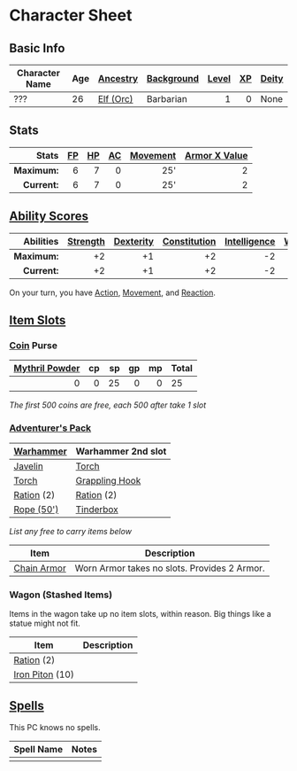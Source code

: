 # Character Sheet

## Basic Info

| Character Name | Age | [Ancestry](../../../Player%20Characters/Ancenstries/Ancestry.md) | [Background](../../../Player%20Characters/Backgrounds.md) | [Level](../../../Player%20Characters/Derived%20Statistics/Level.md) | [XP](../../../Player%20Characters/Derived%20Statistics/Experience%20Points.md) | [Deity](../../../Magic/Spells/Deities/Deities.md) |
| -------------- | --- | ---------------------------------------------------------------- | --------------------------------------------------------- | ------------------------------------------------------------------: | -----------------------------------------------------------------------------: | :------------------------------------------------ |
| ???            | 26  | [Elf (Orc)](../../../Player%20Characters/Ancenstries/Elf.md)     | Barbarian                                                 |                                                                   1 |                                                                              0 | None                                              |
## Stats

|        Stats | [FP](../../../Player%20Characters/Derived%20Statistics/Fatigue%20Points.md) | [HP](../../../Player%20Characters/Derived%20Statistics/Health%20Points.md) | [AC](../../../Player%20Characters/Derived%20Statistics/Armor%20Class.md) | [Movement](../../../Game%20Procedures/Movement.md) | [Armor X Value](../../../Items/Equipment/Individual%20Item%20Cards/Armors/Armor%20Properties/Armor%20X%20Property.md) |
| -----------: | --------------------------------------------------------------------------: | -------------------------------------------------------------------------: | -----------------------------------------------------------------------: | -------------------------------------------------: | --------------------------------------------------------------------------------------------------------------------: |
| **Maximum:** |                                                                           6 |                                                                          7 |                                                                        0 |                                                25' |                                                                                                                     2 |
| **Current:** |                                                                           6 |                                                                          7 |                                                                        0 |                                                25' |                                                                                                                     2 |
## [Ability Scores](../../../Player%20Characters/Chosen%20Statistics/Ability%20Scores.md)

|    Abilities | [Strength](../../../Player%20Characters/Chosen%20Statistics/Strength.md) | [Dexterity](../../../Player%20Characters/Chosen%20Statistics/Dexterity.md) | [Constitution](../../../Player%20Characters/Chosen%20Statistics/Constitution.md) | [Intelligence](../../../Player%20Characters/Chosen%20Statistics/Intelligence.md) | [Wisdom](../../../Player%20Characters/Chosen%20Statistics/Wisdom.md)<br> | [Charisma](../../../Player%20Characters/Chosen%20Statistics/Charisma.md)<br> |
| -----------: | -----------------------------------------------------------------------: | -------------------------------------------------------------------------: | -------------------------------------------------------------------------------: | -------------------------------------------------------------------------------: | -----------------------------------------------------------------------: | ---------------------------------------------------------------------------: |
| **Maximum:** |                                                                       +2 |                                                                         +1 |                                                                               +2 |                                                                               -2 |                                                                        0 |                                                                           -1 |
| **Current:** |                                                                       +2 |                                                                         +1 |                                                                               +2 |                                                                               -2 |                                                                        0 |                                                                           -1 |
On your turn, you have [Action](../../../Game%20Procedures/Action.md), [Movement](../../../Game%20Procedures/Movement.md), and [Reaction](../../../Game%20Procedures/Reaction.md).
## [Item Slots](../../../Player%20Characters/Derived%20Statistics/Item%20Slots.md)
### [Coin](../../../Economy/Coins.md) Purse

| [Mythril Powder](../../../Magic/Mythril.md) |  cp |  sp |  gp |  mp | Total |
| -------------------------------------------:| ---:| ---:| ---:| ---:| ----- |
|                                           0 |   0 |  25 |   0 |   0 | 25    |
<!-- TBLFM: @>$6=sum($1..$-1) -->
*The first 500 coins are free, each 500 after take 1 slot*
### [Adventurer's Pack](../../../Items/Equipment/Individual%20Item%20Cards/Gear/100%20Coins/Adventurer's%20Pack.md)

| [Warhammer](../../../Items/Equipment/Individual%20Item%20Cards/Weapons/Melee%20Weapons/Large%20Simple%20Weapon.md) | Warhammer 2nd slot                                                                                       |
| ------------------------------------------------------------------------------------------------------------------ | -------------------------------------------------------------------------------------------------------- |
| [Javelin](../../../Items/Equipment/Individual%20Item%20Cards/Weapons/Melee%20Weapons/Throwable%20Weapon.md)        | [Torch](../../../Items/Equipment/Individual%20Item%20Cards/Gear/1%20Coin/Torch.md)                       |
| [Torch](../../../Items/Equipment/Individual%20Item%20Cards/Gear/1%20Coin/Torch.md)                                 | [Grappling Hook](../../../Items/Equipment/Individual%20Item%20Cards/Gear/25%20Coins/Grappling%20Hook.md) |
| [Ration](../../../Items/Equipment/Individual%20Item%20Cards/Gear/1%20Coin/Ration.md) (2)                           | [Ration](../../../Items/Equipment/Individual%20Item%20Cards/Gear/1%20Coin/Ration.md) (2)                 |
| [Rope (50')](../../../Items/Equipment/Individual%20Item%20Cards/Gear/50%20Coins/Rope%20(50').md)                   | [Tinderbox](../../../Items/Equipment/Individual%20Item%20Cards/Gear/10%20Coins/Tinderbox.md)             |
*List any free to carry items below*

| Item                                                                                                       | Description                                  |
| ---------------------------------------------------------------------------------------------------------- | -------------------------------------------- |
| [Chain Armor](../../../Items/Equipment/Individual%20Item%20Cards/Armors/Mundane%20Armors/Chain%20Armor.md) | Worn Armor takes no slots. Provides 2 Armor. |
### Wagon (Stashed Items)
Items in the wagon take up no item slots, within reason. Big things like a statue might not fit.

| Item                                                                                                  | Description |
| ----------------------------------------------------------------------------------------------------- | ----------- |
| [Ration](../../../Items/Equipment/Individual%20Item%20Cards/Gear/1%20Coin/Ration.md) (2)              |             |
| [Iron Piton](../../../Items/Equipment/Individual%20Item%20Cards/Gear/10%20Coins/Iron%20Piton.md) (10) |             |
## [Spells](../../../Magic/Spells.md)
This PC knows no spells.

| Spell Name | Notes |
| ---------- | ----- |
|            |       |

